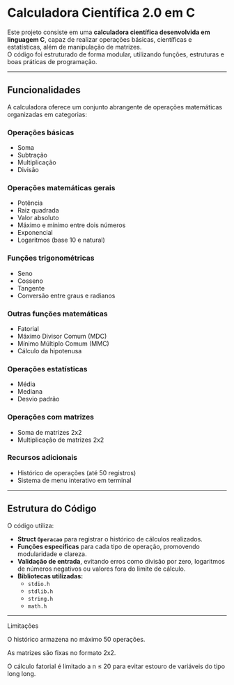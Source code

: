 # Calculadora Científica 2.0 em C

Este projeto consiste em uma **calculadora científica desenvolvida em linguagem C**, capaz de realizar operações básicas, científicas e estatísticas, além de manipulação de matrizes.  
O código foi estruturado de forma modular, utilizando funções, estruturas e boas práticas de programação.

---

## Funcionalidades

A calculadora oferece um conjunto abrangente de operações matemáticas organizadas em categorias:

### Operações básicas
- Soma  
- Subtração  
- Multiplicação  
- Divisão  

### Operações matemáticas gerais
- Potência  
- Raiz quadrada  
- Valor absoluto  
- Máximo e mínimo entre dois números  
- Exponencial  
- Logaritmos (base 10 e natural)  

### Funções trigonométricas
- Seno  
- Cosseno  
- Tangente  
- Conversão entre graus e radianos  

### Outras funções matemáticas
- Fatorial  
- Máximo Divisor Comum (MDC)  
- Mínimo Múltiplo Comum (MMC)  
- Cálculo da hipotenusa  

### Operações estatísticas
- Média  
- Mediana  
- Desvio padrão  

### Operações com matrizes
- Soma de matrizes 2x2  
- Multiplicação de matrizes 2x2  

### Recursos adicionais
- Histórico de operações (até 50 registros)  
- Sistema de menu interativo em terminal  

---

## Estrutura do Código

O código utiliza:
- **Struct `Operacao`** para registrar o histórico de cálculos realizados.  
- **Funções específicas** para cada tipo de operação, promovendo modularidade e clareza.  
- **Validação de entrada**, evitando erros como divisão por zero, logaritmos de números negativos ou valores fora do limite de cálculo.  
- **Bibliotecas utilizadas:**
  - `stdio.h`
  - `stdlib.h`
  - `string.h`
  - `math.h`

---
Limitações

O histórico armazena no máximo 50 operações.

As matrizes são fixas no formato 2x2.

O cálculo fatorial é limitado a n ≤ 20 para evitar estouro de variáveis do tipo long long.
